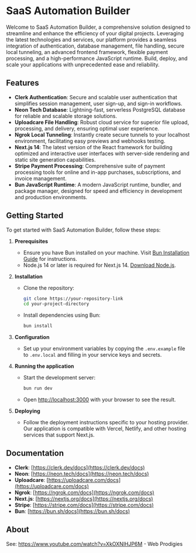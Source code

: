 # SaaS Automation Builder

Welcome to SaaS Automation Builder, a comprehensive solution designed to streamline and enhance the efficiency of your digital projects. Leveraging the latest technologies and services, our platform provides a seamless integration of authentication, database management, file handling, secure local tunneling, an advanced frontend framework, flexible payment processing, and a high-performance JavaScript runtime. Build, deploy, and scale your applications with unprecedented ease and reliability.

## Features

- **Clerk Authentication**: Secure and scalable user authentication that simplifies session management, user sign-up, and sign-in workflows.
- **Neon Tech Database**: Lightning-fast, serverless PostgreSQL database for reliable and scalable storage solutions.
- **Uploadcare File Handling**: Robust cloud service for superior file upload, processing, and delivery, ensuring optimal user experience.
- **Ngrok Local Tunneling**: Instantly create secure tunnels to your localhost environment, facilitating easy previews and webhooks testing.
- **Next.js 14**: The latest version of the React framework for building optimized and interactive user interfaces with server-side rendering and static site generation capabilities.
- **Stripe Payment Processing**: Comprehensive suite of payment processing tools for online and in-app purchases, subscriptions, and invoice management.
- **Bun JavaScript Runtime**: A modern JavaScript runtime, bundler, and package manager, designed for speed and efficiency in development and production environments.

## Getting Started

To get started with SaaS Automation Builder, follow these steps:

1. **Prerequisites**

   - Ensure you have Bun installed on your machine. Visit [Bun Installation Guide](https://bun.sh/docs/get) for instructions.
   - Node.js 14 or later is required for Next.js 14. [Download Node.js](https://nodejs.org/).

2. **Installation**

   - Clone the repository:
     ```sh
     git clone https://your-repository-link
     cd your-project-directory
     ```
   - Install dependencies using Bun:
     ```sh
     bun install
     ```

3. **Configuration**

   - Set up your environment variables by copying the `.env.example` file to `.env.local` and filling in your service keys and secrets.

4. **Running the application**

   - Start the development server:
     ```sh
     bun run dev
     ```
   - Open [http://localhost:3000](http://localhost:3000) with your browser to see the result.

5. **Deploying**
   - Follow the deployment instructions specific to your hosting provider. Our application is compatible with Vercel, Netlify, and other hosting services that support Next.js.

## Documentation

- **Clerk**: [https://clerk.dev/docs](https://clerk.dev/docs)
- **Neon**: [https://neon.tech/docs](https://neon.tech/docs)
- **Uploadcare**: [https://uploadcare.com/docs](https://uploadcare.com/docs)
- **Ngrok**: [https://ngrok.com/docs](https://ngrok.com/docs)
- **Next.js**: [https://nextjs.org/docs](https://nextjs.org/docs)
- **Stripe**: [https://stripe.com/docs](https://stripe.com/docs)
- **Bun**: [https://bun.sh/docs](https://bun.sh/docs)

## About

See: https://www.youtube.com/watch?v=XkOXNlHJP6M - Web Prodigies
